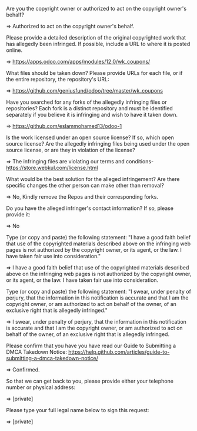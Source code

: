 Are you the copyright owner or authorized to act on the copyright owner's behalf?

=> Authorized to act on the copyright owner's behalf.

Please provide a detailed description of the original copyrighted work that has allegedly been infringed. If possible, include a URL to where it is posted online.

=> https://apps.odoo.com/apps/modules/12.0/wk_coupons/

What files should be taken down? Please provide URLs for each file, or if the entire repository, the repository's URL:

=> https://github.com/geniusfund/odoo/tree/master/wk_coupons

Have you searched for any forks of the allegedly infringing files or repositories? Each fork is a distinct repository and must be identified separately if you believe it is infringing and wish to have it taken down.

=> https://github.com/eslammohamed13/odoo-1

Is the work licensed under an open source license? If so, which open source license? Are the allegedly infringing files being used under the open source license, or are they in violation of the license?

=> The infringing files are violating our terms and conditions- https://store.webkul.com/license.html

What would be the best solution for the alleged infringement? Are there specific changes the other person can make other than removal?

=> No, Kindly remove the Repos and their corresponding forks.

Do you have the alleged infringer's contact information? If so, please provide it:

=> No

Type (or copy and paste) the following statement: "I have a good faith belief that use of the copyrighted materials described above on the infringing web pages is not authorized by the copyright owner, or its agent, or the law. I have taken fair use into consideration."

=> I have a good faith belief that use of the copyrighted materials described above on the infringing web pages is not authorized by the copyright owner, or its agent, or the law. I have taken fair use into consideration.

Type (or copy and paste) the following statement: "I swear, under penalty of perjury, that the information in this notification is accurate and that I am the copyright owner, or am authorized to act on behalf of the owner, of an exclusive right that is allegedly infringed."

=> I swear, under penalty of perjury, that the information in this notification is accurate and that I am the copyright owner, or am authorized to act on behalf of the owner, of an exclusive right that is allegedly infringed.

Please confirm that you have you have read our Guide to Submitting a DMCA Takedown Notice: https://help.github.com/articles/guide-to-submitting-a-dmca-takedown-notice/

=> Confirmed.

So that we can get back to you, please provide either your telephone number or physical address:

=> [private]  

Please type your full legal name below to sign this request:

=> [private]
